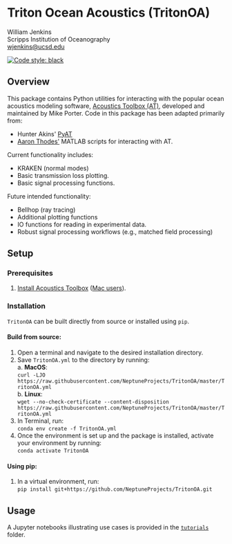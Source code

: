 # Triton Ocean Acoustics (TritonOA)
William Jenkins<br>
Scripps Institution of Oceanography<br>
wjenkins@ucsd.edu<br>

[![Code style: black](https://img.shields.io/badge/code%20style-black-000000.svg)](https://github.com/psf/black)

## Overview
This package contains Python utilities for interacting with the popular ocean 
acoustics modeling software, [Acoustics Toolbox (AT)](https://oalib-acoustics.org/models-and-software/acoustics-toolbox/), 
developed and maintained by Mike Porter. Code in this package has been adapted 
primarily from:
- Hunter Akins' [PyAT](https://github.com/hunterakins/pyat)
- [Aaron Thodes'](https://athode.scrippsprofiles.ucsd.edu) MATLAB scripts for 
interacting with AT.

Current functionality includes:
- KRAKEN (normal modes)
- Basic transmission loss plotting.
- Basic signal processing functions.

Future intended functionality:
- Bellhop (ray tracing)
- Additional plotting functions
- IO functions for reading in experimental data.
- Robust signal processing workflows (e.g., matched field processing)

## Setup
### Prerequisites
1. [Install Acoustics Toolbox](https://oalib-acoustics.org/models-and-software/acoustics-toolbox/) ([Mac users](setup/install_AT_MacOS.md)).

### Installation

`TritonOA` can be built directly from source or installed using `pip`.

#### Build from source:
1. Open a terminal and navigate to the desired installation directory.
2. Save `TritonOA.yml` to the directory by running:  
a. **MacOS**:  
`curl -LJO https://raw.githubusercontent.com/NeptuneProjects/TritonOA/master/TritonOA.yml`  
b. **Linux**:  
`wget --no-check-certificate --content-disposition https://raw.githubusercontent.com/NeptuneProjects/TritonOA/master/TritonOA.yml`
3. In Terminal, run:  
`conda env create -f TritonOA.yml`
4. Once the environment is set up and the package is installed, activate your environment by running:  
`conda activate TritonOA`

#### Using pip:
1. In a virtual environment, run:  
`pip install git+https://github.com/NeptuneProjects/TritonOA.git`

## Usage
A Jupyter notebooks illustrating use cases is provided in the [`tutorials`](tutorials/) folder.
